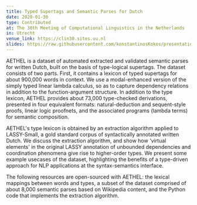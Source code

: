 ```yaml
---
title: Typed Supertags and Semantic Parses for Dutch
date: 2020-01-30
type: Contributed
at: The 30th Meeting of Computational Linguistics in the Netherlands
in: Utrecht
venue_link: https://clin30.sites.uu.nl
slides: https://raw.githubusercontent.com/konstantinosKokos/presentations/master/CLIN2020/pres.pdf
---
```


AETHEL is a dataset of automated extracted and validated semantic parses for written Dutch, built on the basis of type-logical supertags. The dataset consists of two parts. First, it contains a lexicon of typed supertags for about 900,000 words in context. We use a modal-enhanced version of the simply typed linear lambda calculus, so as to capture dependency relations in addition to the function-argument structure. In addition to the type lexicon, AETHEL provides about 73,000 type-checked derivations, presented in four equivalent formats: natural-deduction and sequent-style proofs, linear logic proofnets, and the associated programs (lambda terms) for semantic composition.

AETHEL's type lexicon is obtained by an extraction algorithm applied to LASSY-Small, a gold standard corpus of syntactically annotated written Dutch. We discuss the extraction algorithm, and show how 'virtual elements' in the original LASSY annotation of unbounded dependencies and coordination phenomena give rise to higher-order types. We present some example usecases of the dataset, highlighting the benefits of a type-driven approach for NLP applications at the syntax-semantics interface.

The following resources are open-sourced with AETHEL: the lexical mappings between words and types, a subset of the dataset comprised of about 8,000 semantic parses based on Wikipedia content, and the Python code that implements the extraction algorithm.
